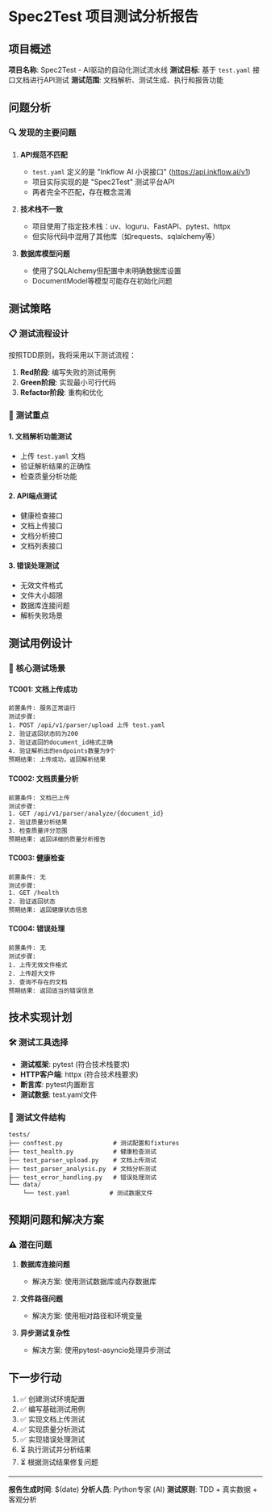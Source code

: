 # Spec2Test 项目测试分析报告

## 项目概述

**项目名称**: Spec2Test - AI驱动的自动化测试流水线
**测试目标**: 基于 `test.yaml` 接口文档进行API测试
**测试范围**: 文档解析、测试生成、执行和报告功能

## 问题分析

### 🔍 发现的主要问题

1. **API规范不匹配**
   - `test.yaml` 定义的是 "Inkflow AI 小说接口" (https://api.inkflow.ai/v1)
   - 项目实际实现的是 "Spec2Test" 测试平台API
   - 两者完全不匹配，存在概念混淆

2. **技术栈不一致**
   - 项目使用了指定技术栈：uv、loguru、FastAPI、pytest、httpx
   - 但实际代码中混用了其他库（如requests、sqlalchemy等）

3. **数据库模型问题**
   - 使用了SQLAlchemy但配置中未明确数据库设置
   - DocumentModel等模型可能存在初始化问题

## 测试策略

### 📋 测试流程设计

按照TDD原则，我将采用以下测试流程：

1. **Red阶段**: 编写失败的测试用例
2. **Green阶段**: 实现最小可行代码
3. **Refactor阶段**: 重构和优化

### 🎯 测试重点

#### 1. 文档解析功能测试
- 上传 `test.yaml` 文档
- 验证解析结果的正确性
- 检查质量分析功能

#### 2. API端点测试
- 健康检查接口
- 文档上传接口
- 文档分析接口
- 文档列表接口

#### 3. 错误处理测试
- 无效文件格式
- 文件大小超限
- 数据库连接问题
- 解析失败场景

## 测试用例设计

### 📝 核心测试场景

#### TC001: 文档上传成功
```
前置条件: 服务正常运行
测试步骤:
1. POST /api/v1/parser/upload 上传 test.yaml
2. 验证返回状态码为200
3. 验证返回的document_id格式正确
4. 验证解析出的endpoints数量为9个
预期结果: 上传成功，返回解析结果
```

#### TC002: 文档质量分析
```
前置条件: 文档已上传
测试步骤:
1. GET /api/v1/parser/analyze/{document_id}
2. 验证质量分析结果
3. 检查质量评分范围
预期结果: 返回详细的质量分析报告
```

#### TC003: 健康检查
```
前置条件: 无
测试步骤:
1. GET /health
2. 验证返回状态
预期结果: 返回健康状态信息
```

#### TC004: 错误处理
```
前置条件: 无
测试步骤:
1. 上传无效文件格式
2. 上传超大文件
3. 查询不存在的文档
预期结果: 返回适当的错误信息
```

## 技术实现计划

### 🛠️ 测试工具选择

- **测试框架**: pytest (符合技术栈要求)
- **HTTP客户端**: httpx (符合技术栈要求)
- **断言库**: pytest内置断言
- **测试数据**: test.yaml文件

### 📁 测试文件结构

```
tests/
├── conftest.py              # 测试配置和fixtures
├── test_health.py           # 健康检查测试
├── test_parser_upload.py    # 文档上传测试
├── test_parser_analysis.py  # 文档分析测试
├── test_error_handling.py   # 错误处理测试
└── data/
    └── test.yaml           # 测试数据文件
```

## 预期问题和解决方案

### ⚠️ 潜在问题

1. **数据库连接问题**
   - 解决方案: 使用测试数据库或内存数据库

2. **文件路径问题**
   - 解决方案: 使用相对路径和环境变量

3. **异步测试复杂性**
   - 解决方案: 使用pytest-asyncio处理异步测试

## 下一步行动

1. ✅ 创建测试环境配置
2. ✅ 编写基础测试用例
3. ✅ 实现文档上传测试
4. ✅ 实现质量分析测试
5. ✅ 实现错误处理测试
6. ⏳ 执行测试并分析结果
7. ⏳ 根据测试结果修复问题

---

**报告生成时间**: $(date)
**分析人员**: Python专家 (AI)
**测试原则**: TDD + 真实数据 + 客观分析
